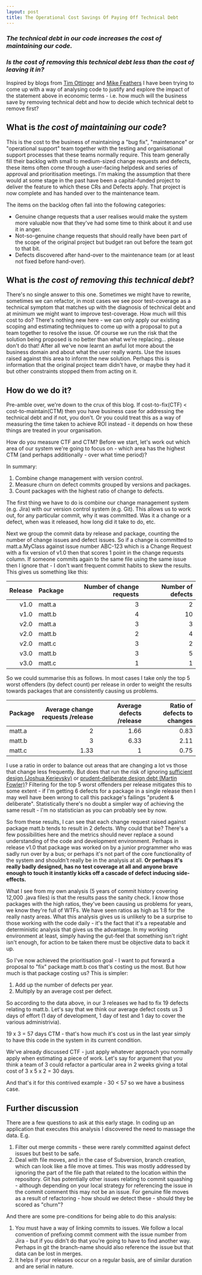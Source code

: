 ```yaml
---
layout: post
title: The Operational Cost Savings Of Paying Off Technical Debt
---
```


### *The technical debt in our code increases the cost of maintaining our code.*

### *Is the cost of removing this technical debt less than the cost of leaving it in?*

Inspired by blogs from [Tim Ottinger][1] and [Mike Feathers][2] I have been trying to come up with a way of analysing code to justify and explore the impact of the statement above in economic terms - i.e. how much will the business save by removing technical debt and how to decide which technical debt to remove first?

What is _the cost of maintaining our code_?
-------------------------------------------

This is the cost to the business of maintaining a "bug fix", "maintenance" or "operational support" team together with the testing and organisational support processes that these teams normally require. This team generally fill their backlog with small to medium-sized change requests and defects, these items often come through a user-facing helpdesk and series of approval and prioritisation meetings. I'm making the assumption that there would at some stage in the past have been a capital-funded project to deliver the feature to which these CRs and Defects apply. That project is now complete and has handed over to the maintenance team. 

The items on the backlog often fall into the following categories:

* Genuine change requests that a user realises would make the system more valuable now that they've had some time to think about it and use it in anger.
* Not-so-genuine change requests that should really have been part of the scope of the original project but budget ran out before the team got to that bit.
* Defects discovered after hand-over to the maintenance team (or at least not fixed before hand-over).

What is _the cost of removing this technical debt_?
---------------------------------------------------

There's no single answer to this one. Sometimes we might have to rewrite, sometimes we can refactor, in most cases we see poor test-coverage as a technical symptom that matches up with the diagnosis of technical debt and at minimum we might want to improve test-coverage. How much will this cost to do? There's nothing new here - we can only apply our existing scoping and estimating techniques to come up with a proposal to put a team together to resolve the issue. Of course we run the risk that the solution being proposed is no better than what we're replacing... please don't do that! After all we've now learnt an awful lot more about the business domain and about what the user really wants. Use the issues raised against this area to inform the new solution. Perhaps this is information that the original project team didn't have, or maybe they had it but other constraints stopped them from acting on it.

How do we do it?
------------------

Pre-amble over, we're down to the crux of this blog. If cost-to-fix(CTF) < cost-to-maintain(CTM) then you have business case for addressing the technical debt and if not, you don't. Or you could treat this as a way of measuring the time taken to achieve ROI instead - it depends on how these things are treated in your organisation.

How do you measure CTF and CTM? Before we start, let's work out which area of our system we're going to focus on - which area has the highest CTM (and perhaps additionally - over what time period)?

In summary:
1. Combine change management with version control.
2. Measure churn on defect commits grouped by versions and packages.
3. Count packages with the highest ratio of change to defects.
 
The first thing we have to do is combine our change management system (e.g. Jira) with our version control system (e.g. Git). This allows us to work out, for any particular commit, why it was committed. Was it a change or a defect, when was it released, how long did it take to do, etc.

Next we group the commit data by release and package, counting the number of change issues and defect issues. So if a change is committed to matt.a.MyClass against issue number ABC-123 which is a Change Request with a fix version of v1.0 then that scores 1 point in the change requests column. If someone commits again to the same file using the same issue then I ignore that - I don't want frequent commit habits to skew the results. This gives us something like this:

Release | Package    | Number of change requests |  Number of defects
-------:|:-----------|--------------------------:|------------------:
v1.0    |matt.a      | 3                         | 2
v1.0    |matt.b      | 4                         | 10
v2.0    |matt.a      | 3                         | 3
v2.0    |matt.b      | 2                         | 4
v2.0    |matt.c      | 3                         | 2
v3.0    |matt.b      | 3                         | 5
v3.0    |matt.c      | 1                         | 1

So we could summarise this as follows. In most cases I take only the top 5 worst offenders (by defect count) per release in order to weight the results towards packages that are consistently causing us problems.

Package            | Average change requests /release | Average defects /release | Ratio of defects to changes
:------------------|---------------------------------:|-------------------------:|---------------------------:  
matt.a             | 2                                | 1.66                     | 0.83 
matt.b             | 3                                | 6.33                     | 2.11 
matt.c             | 1.33                             | 1                        | 0.75

I use a ratio in order to balance out areas that are changing a lot vs those that change less frequently. But does that run the risk of ignoring [sufficient design (Joshua Kerievsky)][3] or [prudent-deliberate design debt (Martin Fowler)][4]? Filtering for the top 5 worst offenders per release mitigates this to some extent - if I'm getting 6 defects for a package in a single release then I may well have been wrong to call this package's failings "prudent & deliberate". Statistically there's no doubt a simpler way of achieving the same result - I'm no statistician as you can probably see by now.

So from these results, I can see that each change request raised against package matt.b tends to result in 2 defects. Why could that be? There's a few possibilities here and the metrics should never replace a sound understanding of the code and development environment. Perhaps in release v1.0 that package was worked on by a junior programmer who was sadly run over by a bus; or perhaps it's not part of the core functionality of the system and shouldn't really be in the analysis at all. **Or perhaps it's really badly designed, has no test coverage at all and anyone brave enough to touch it instantly kicks off a cascade of defect inducing side-effects.**

What I see from my own analysis (5 years of commit history covering 12,000 .java files) is that the results pass the sanity check. I _know_ those packages with the high ratios, they've been causing us problems for years, we know they're full of WTFs. We have seen ratios as high as 1:8 for the really nasty areas. What this analysis gives us is unlikely to be a surprise to those working with the code daily - it's the fact that it's a repeatable and deterministic analysis that gives us the advantage. In my working environment at least, simply having the gut-feel that something isn't right isn't enough, for action to be taken there must be objective data to back it up.

So I've now achieved the prioritisation goal - I want to put forward a proposal to "fix" package matt.b cos that's costing us the most. But how much is that package costing us? This is simpler:

1. Add up the number of defects per year.
2. Multiply by an average cost per defect.

So according to the data above, in our 3 releases we had to fix 19 defects relating to matt.b. Let's say that we think our average defect costs us 3 days of effort (1 day of development, 1 day of test and 1 day to cover the various administrivia). 

19 x 3 = 57 days CTM - that's how much it's cost us in the last year simply to have this code in the system in its current condition.
 
We've already discussed CTF - just apply whatever approach you normally apply when estimating a piece of work. Let's say for argument that you think a team of 3 could refactor a particular area in 2 weeks giving a total cost of 3 x 5 x 2 = 30 days.

And that's it for this contrived example - 30 < 57 so we have a business case.

Further discussion
------------------

There are a few questions to ask at this early stage. In coding up an application that executes this analysis I discovered the need to massage the data. E.g.

1. Filter out merge commits - these were rarely committed against defect issues but best to be safe.
2. Deal with file moves, and in the case of Subversion, branch creation, which can look like a file move at times. This was mostly addressed by ignoring the part of the file path that related to the location within the repository. Git has potentially other issues relating to commit squashing - although depending on your local strategy for referencing the issue in the commit comment this may not be an issue. For genuine file moves as a result of refactoring - how should we detect these - should they be scored as "churn"?

And there are some pre-conditions for being able to do this analysis:

1. You must have a way of linking commits to issues. We follow a local convention of prefixing commit comment with the issue number from Jira - but if you didn't do that you're going to have to find another way. Perhaps in git the branch-name should also reference the issue but that data can be lost in merges.
2. It helps if your releases occur on a regular basis, are of similar duration and are serial in nature.

[1]: http://agileotter.blogspot.com/2010/10/heatmap-new-hotness.html
[2]: http://michaelfeathers.typepad.com/michael_feathers_blog/2011/01/measuring-the-closure-of-code.html
[3]:  https://elearning.industriallogic.com/gh/submit?Action=PageAction&album=blog2009&path=blog2009/2010/sufficientDesign&devLanguage=Java
[4]: http://martinfowler.com/bliki/TechnicalDebtQuadrant.html
